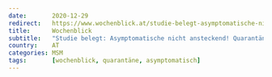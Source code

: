 ```yaml
---
date:       2020-12-29
redirect:   https://www.wochenblick.at/studie-belegt-asymptomatische-nicht-ansteckend-quarantaene-nicht-haltbar/
title:      Wochenblick
subtitle:   "Studie belegt: Asymptomatische nicht ansteckend! Quarantäne nicht haltbar!"
country:    AT
categories: MSM
tags:       [wochenblick, quarantäne, asymptomatisch]
---
```

